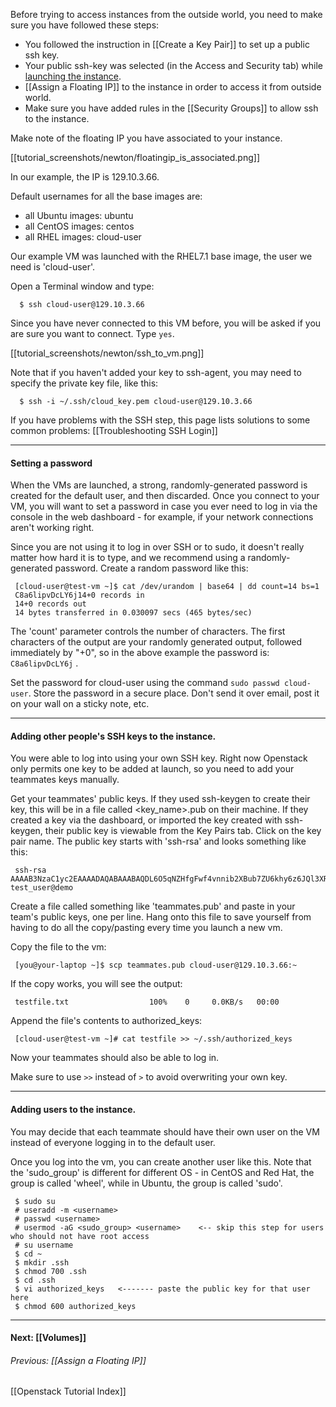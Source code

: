 Before trying to access instances from the outside world, you need to make sure you have followed these steps:

* You followed the instruction in [[Create a Key Pair]] to set up a public ssh key.
* Your public ssh-key was selected (in the Access and Security tab) while [launching the instance](https://github.com/CCI-MOC/moc-public/wiki/Launch-a-VM).
* [[Assign a Floating IP]] to the instance in order to access it from outside world.
* Make sure you have added rules in the [[Security Groups]] to allow ssh to the instance.

Make note of the floating IP you have associated to your instance.

[[tutorial_screenshots/newton/floatingip_is_associated.png]]

In our example, the IP is 129.10.3.66.

Default usernames for all the base images are:

* all Ubuntu images: ubuntu
* all CentOS images: centos
* all RHEL images: cloud-user

Our example VM was launched with the RHEL7.1 base image, the user we need is 'cloud-user'.  

Open a Terminal window and type:

      $ ssh cloud-user@129.10.3.66

Since you have never connected to this VM before, you will be asked if you are sure you want to connect.  Type `yes`. 

[[tutorial_screenshots/newton/ssh_to_vm.png]]

Note that if you haven't added your key to ssh-agent, you may need to specify the private key file, like this:

      $ ssh -i ~/.ssh/cloud_key.pem cloud-user@129.10.3.66

If you have problems with the SSH step, this page lists solutions to some common problems: [[Troubleshooting SSH Login]]

***

#### Setting a password

When the VMs are launched, a strong, randomly-generated password is created for the default user, and then discarded.  Once you connect to your VM, you will want to set a password in case you ever need to log in via the console in the web dashboard - for example, if your network connections aren't working right.  

Since you are not using it to log in over SSH or to sudo, it doesn't really matter how hard it is to type, and we recommend using a randomly-generated password.  Create a random password like this:

     [cloud-user@test-vm ~]$ cat /dev/urandom | base64 | dd count=14 bs=1
     C8a6lipvDcLY6j14+0 records in
     14+0 records out
     14 bytes transferred in 0.030097 secs (465 bytes/sec)

The 'count' parameter controls the number of characters.  The first <count> characters of the output are your randomly generated output, followed immediately by "<count>+0", so in the above example the password is: `C8a6lipvDcLY6j` .

Set the password for cloud-user using the command `sudo passwd cloud-user`.  Store the password in a secure place.  Don't send it over email, post it on your wall on a sticky note, etc.

***

#### <a name="more-ssh-keys"></a>Adding other people's SSH keys to the instance.

You were able to log into using your own SSH key.  Right now Openstack only permits one key to be added at launch, so you need to add your teammates keys manually.

Get your teammates' public keys.  If they used ssh-keygen to create their key, this will be in a file called <key_name>.pub on their machine.  If they created a key via the dashboard, or imported the key created with ssh-keygen, their public key is viewable from the Key Pairs tab.  Click on the key pair name.  The public key starts with 'ssh-rsa' and looks something like this:

     ssh-rsa AAAAB3NzaC1yc2EAAAADAQABAAABAQDL6O5qNZHfgFwf4vnnib2XBub7ZU6khy6z6JQl3XRJg6I6gZ+Ss6tNjz0Xgax5My0bizORcka/TJ33S36XZfzUKGsZqyEl/ax1Xnl3MfE/rgq415wKljg4+QvDznF0OFqXjDIgL938N8G4mq/cKKtRSMdksAvNsAreO0W7GZi24G1giap4yuG4XghAXcYxDnOSzpyP2HgqgjsPdQue919IYvgH8shr+sPa48uC5sGU5PkTb0Pk/ef1Y5pLBQZYchyMakQvxjj7hHZaT/Lw0wIvGpPQay84plkjR2IDNb51tiEy5x163YDtrrP7RM2LJwXm+1vI8MzYmFRrXiqUyznd test_user@demo

Create a file called something like 'teammates.pub' and paste in your team's public keys, one per line.  Hang onto this file to save yourself from having to do all the copy/pasting every time you launch a new vm.

Copy the file to the vm:

     [you@your-laptop ~]$ scp teammates.pub cloud-user@129.10.3.66:~

If the copy works, you will see the output:

     testfile.txt                  100%    0     0.0KB/s   00:00 

Append the file's contents to authorized_keys:

     [cloud-user@test-vm ~]# cat testfile >> ~/.ssh/authorized_keys

Now your teammates should also be able to log in.

Make sure to use `>>` instead of `>` to avoid overwriting your own key.

***

#### <a name="more-users"></a>Adding users to the instance.

You may decide that each teammate should have their own user on the VM instead of everyone logging in to the default user. 

Once you log into the vm, you can create another user like this.  Note that the 'sudo_group' is different for different OS - in CentOS and Red Hat, the group is called 'wheel', while in Ubuntu, the group is called 'sudo'.

     $ sudo su
     # useradd -m <username>
     # passwd <username>
     # usermod -aG <sudo_group> <username>    <-- skip this step for users who should not have root access
     # su username
     $ cd ~
     $ mkdir .ssh
     $ chmod 700 .ssh
     $ cd .ssh
     $ vi authorized_keys   <------- paste the public key for that user here
     $ chmod 600 authorized_keys


***
#### Next: [[Volumes]]  
###### Previous:  [[Assign a Floating IP]]  
[[Openstack Tutorial Index]] 
